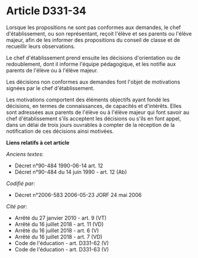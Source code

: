 # Article D331-34

Lorsque les propositions ne sont pas conformes aux demandes, le chef d'établissement, ou son représentant, reçoit l'élève et
ses parents ou l'élève majeur, afin de les informer des propositions du conseil de classe et de recueillir leurs
observations.

Le chef d'établissement prend ensuite les décisions d'orientation ou de redoublement, dont il informe l'équipe pédagogique,
et les notifie aux parents de l'élève ou à l'élève majeur.

Les décisions non conformes aux demandes font l'objet de motivations signées par le chef d'établissement.

Les motivations comportent des éléments objectifs ayant fondé les décisions, en termes de connaissances, de capacités et
d'intérêts. Elles sont adressées aux parents de l'élève ou à l'élève majeur qui font savoir au chef d'établissement s'ils
acceptent les décisions ou s'ils en font appel, dans un délai de trois jours ouvrables à compter de la réception de la
notification de ces décisions ainsi motivées.

**Liens relatifs à cet article**

_Anciens textes_:

  - Décret n°90-484 1990-06-14 art. 12
  - Décret n°90-484 du 14 juin 1990 - art. 12 (Ab)

_Codifié par_:

  - Décret n°2006-583 2006-05-23 JORF 24 mai 2006

_Cité par_:

  - Arrêté du 27 janvier 2010 - art. 9 (VT)
  - Arrêté du 16 juillet 2018 - art. 11 (VD)
  - Arrêté du 16 juillet 2018 - art. 6 (V)
  - Arrêté du 16 juillet 2018 - art. 7 (VD)
  - Code de l'éducation - art. D331-62 (V)
  - Code de l'éducation - art. D331-63 (V)
